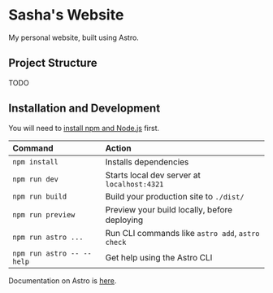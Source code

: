 # Sasha's Website

My personal website, built using Astro.

## Project Structure

TODO

## Installation and Development

You will need to [install npm and Node.js](https://docs.npmjs.com/downloading-and-installing-node-js-and-npm) first.

| Command                   | Action                                           |
| :------------------------ | :----------------------------------------------- |
| `npm install`             | Installs dependencies                            |
| `npm run dev`             | Starts local dev server at `localhost:4321`      |
| `npm run build`           | Build your production site to `./dist/`          |
| `npm run preview`         | Preview your build locally, before deploying     |
| `npm run astro ...`       | Run CLI commands like `astro add`, `astro check` |
| `npm run astro -- --help` | Get help using the Astro CLI                     |

Documentation on Astro is [here](https://docs.astro.build). 